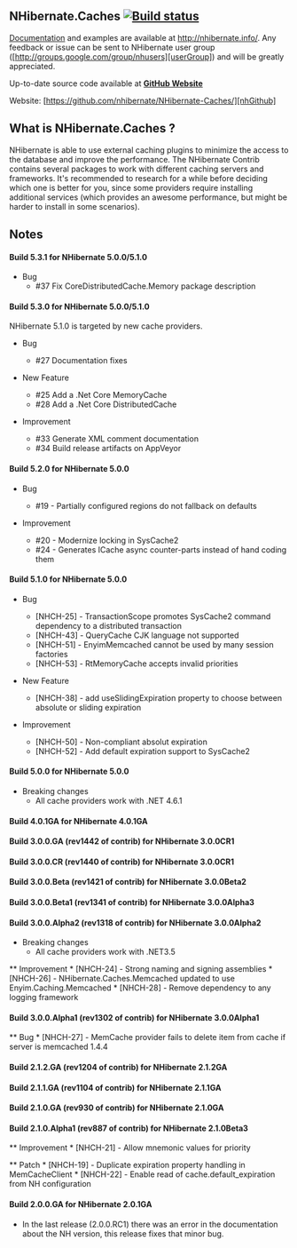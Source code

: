 ## NHibernate.Caches [![Build status](https://ci.appveyor.com/api/projects/status/42rw3tks2mg6vxvk/branch/master?svg=true)](https://ci.appveyor.com/project/nhibernate/nhibernate-caches/branch/master)

[Documentation](http://nhibernate.info/doc/nhibernate-reference/caches.html) and examples are available at http://nhibernate.info/. 
Any feedback or issue can be sent to NHibernate user group ([http://groups.google.com/group/nhusers][userGroup]) and will be greatly appreciated. 

Up-to-date source code available at [**GitHub Website**][nhGithub]

Website:
[https://github.com/nhibernate/NHibernate-Caches/][nhGithub]


## What is NHibernate.Caches ?


NHibernate is able to use external caching plugins to minimize the access to the database and improve the performance.
The NHibernate Contrib contains several packages to work with different caching servers and frameworks. 
It's recommended to research for a while before deciding which one is better for you, since some providers require installing additional services 
(which provides an awesome performance, but might be harder to install in some scenarios).


## Notes

#### Build 5.3.1 for NHibernate 5.0.0/5.1.0

* Bug
    * #37 Fix CoreDistributedCache.Memory package description

#### Build 5.3.0 for NHibernate 5.0.0/5.1.0

NHibernate 5.1.0 is targeted by new cache providers.

* Bug
    * #27 Documentation fixes

* New Feature
    * #25 Add a .Net Core MemoryCache
    * #28 Add a .Net Core DistributedCache

* Improvement
    * #33 Generate XML comment documentation
    * #34 Build release artifacts on AppVeyor

#### Build 5.2.0 for NHibernate 5.0.0
* Bug
    * #19 - Partially configured regions do not fallback on defaults

* Improvement
    * #20 - Modernize locking in SysCache2
    * #24 - Generates ICache async counter-parts instead of hand coding them

#### Build 5.1.0 for NHibernate 5.0.0
* Bug
    * [NHCH-25] - TransactionScope promotes SysCache2 command dependency to a distributed transaction
    * [NHCH-43] - QueryCache CJK language not supported
    * [NHCH-51] - EnyimMemcached cannot be used by many session factories
    * [NHCH-53] - RtMemoryCache accepts invalid priorities

* New Feature
    * [NHCH-38] - add useSlidingExpiration property to choose between absolute or sliding expiration

* Improvement
    * [NHCH-50] - Non-compliant absolut expiration
    * [NHCH-52] - Add default expiration support to SysCache2

#### Build 5.0.0 for NHibernate 5.0.0
* Breaking changes
    * All cache providers work with .NET 4.6.1

#### Build 4.0.1GA for NHibernate 4.0.1GA

#### Build 3.0.0.GA (rev1442 of contrib) for NHibernate 3.0.0CR1

#### Build 3.0.0.CR (rev1440 of contrib) for NHibernate 3.0.0CR1

#### Build 3.0.0.Beta (rev1421 of contrib) for NHibernate 3.0.0Beta2

#### Build 3.0.0.Beta1 (rev1341 of contrib) for NHibernate 3.0.0Alpha3

#### Build 3.0.0.Alpha2 (rev1318 of contrib) for NHibernate 3.0.0Alpha2
* Breaking changes
    * All cache providers work with .NET3.5

** Improvement
    * [NHCH-24] - Strong naming and signing assemblies
    * [NHCH-26] - NHibernate.Caches.Memcached updated to use Enyim.Caching.Memcached
    * [NHCH-28] - Remove dependency to any logging framework


#### Build 3.0.0.Alpha1 (rev1302 of contrib) for NHibernate 3.0.0Alpha1
** Bug
    * [NHCH-27] - MemCache provider fails to delete item from cache if server is memcached 1.4.4

#### Build 2.1.2.GA (rev1204 of contrib) for NHibernate 2.1.2GA

#### Build 2.1.1.GA (rev1104 of contrib) for NHibernate 2.1.1GA

#### Build 2.1.0.GA (rev930 of contrib) for NHibernate 2.1.0GA

#### Build 2.1.0.Alpha1 (rev887 of contrib) for NHibernate 2.1.0Beta3
** Improvement
    * [NHCH-21] - Allow mnemonic values for priority


** Patch
    * [NHCH-19] - Duplicate expiration property handling in MemCacheClient
    * [NHCH-22] - Enable read of cache.default_expiration from NH configuration

#### Build 2.0.0.GA for NHibernate 2.0.1GA
- In the last release (2.0.0.RC1) there was an error in the documentation about the NH version, this release fixes that minor bug.




[nhGithub]:https://github.com/nhibernate/NHibernate-Caches
[userGroup]:http://groups.google.com/group/nhusers
